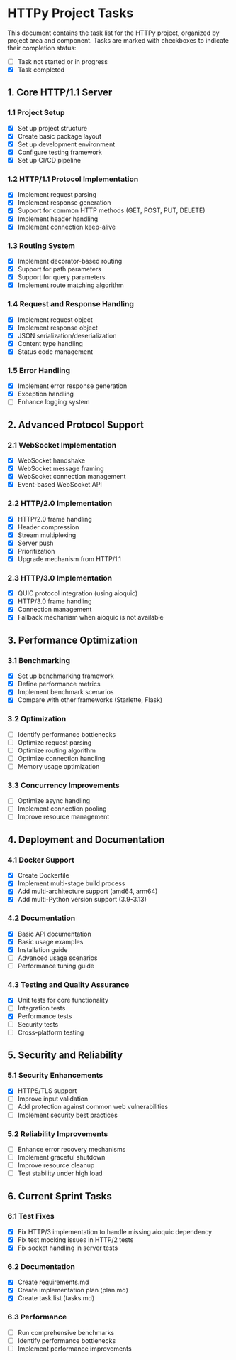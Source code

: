# HTTPy Project Tasks

This document contains the task list for the HTTPy project, organized by project area and component. Tasks are marked with checkboxes to indicate their completion status:
- [ ] Task not started or in progress
- [x] Task completed

## 1. Core HTTP/1.1 Server

### 1.1 Project Setup
- [x] Set up project structure
- [x] Create basic package layout
- [x] Set up development environment
- [x] Configure testing framework
- [x] Set up CI/CD pipeline

### 1.2 HTTP/1.1 Protocol Implementation
- [x] Implement request parsing
- [x] Implement response generation
- [x] Support for common HTTP methods (GET, POST, PUT, DELETE)
- [x] Implement header handling
- [x] Implement connection keep-alive

### 1.3 Routing System
- [x] Implement decorator-based routing
- [x] Support for path parameters
- [x] Support for query parameters
- [x] Implement route matching algorithm

### 1.4 Request and Response Handling
- [x] Implement request object
- [x] Implement response object
- [x] JSON serialization/deserialization
- [x] Content type handling
- [x] Status code management

### 1.5 Error Handling
- [x] Implement error response generation
- [x] Exception handling
- [ ] Enhance logging system

## 2. Advanced Protocol Support

### 2.1 WebSocket Implementation
- [x] WebSocket handshake
- [x] WebSocket message framing
- [x] WebSocket connection management
- [x] Event-based WebSocket API

### 2.2 HTTP/2.0 Implementation
- [x] HTTP/2.0 frame handling
- [x] Header compression
- [x] Stream multiplexing
- [x] Server push
- [x] Prioritization
- [x] Upgrade mechanism from HTTP/1.1

### 2.3 HTTP/3.0 Implementation
- [x] QUIC protocol integration (using aioquic)
- [x] HTTP/3.0 frame handling
- [x] Connection management
- [x] Fallback mechanism when aioquic is not available

## 3. Performance Optimization

### 3.1 Benchmarking
- [x] Set up benchmarking framework
- [x] Define performance metrics
- [x] Implement benchmark scenarios
- [x] Compare with other frameworks (Starlette, Flask)

### 3.2 Optimization
- [ ] Identify performance bottlenecks
- [ ] Optimize request parsing
- [ ] Optimize routing algorithm
- [ ] Optimize connection handling
- [ ] Memory usage optimization

### 3.3 Concurrency Improvements
- [ ] Optimize async handling
- [ ] Implement connection pooling
- [ ] Improve resource management

## 4. Deployment and Documentation

### 4.1 Docker Support
- [x] Create Dockerfile
- [x] Implement multi-stage build process
- [x] Add multi-architecture support (amd64, arm64)
- [x] Add multi-Python version support (3.9-3.13)

### 4.2 Documentation
- [x] Basic API documentation
- [x] Basic usage examples
- [x] Installation guide
- [ ] Advanced usage scenarios
- [ ] Performance tuning guide

### 4.3 Testing and Quality Assurance
- [x] Unit tests for core functionality
- [ ] Integration tests
- [x] Performance tests
- [ ] Security tests
- [ ] Cross-platform testing

## 5. Security and Reliability

### 5.1 Security Enhancements
- [x] HTTPS/TLS support
- [ ] Improve input validation
- [ ] Add protection against common web vulnerabilities
- [ ] Implement security best practices

### 5.2 Reliability Improvements
- [ ] Enhance error recovery mechanisms
- [ ] Implement graceful shutdown
- [ ] Improve resource cleanup
- [ ] Test stability under high load

## 6. Current Sprint Tasks

### 6.1 Test Fixes
- [x] Fix HTTP/3 implementation to handle missing aioquic dependency
- [x] Fix test mocking issues in HTTP/2 tests
- [x] Fix socket handling in server tests

### 6.2 Documentation
- [x] Create requirements.md
- [x] Create implementation plan (plan.md)
- [x] Create task list (tasks.md)

### 6.3 Performance
- [ ] Run comprehensive benchmarks
- [ ] Identify performance bottlenecks
- [ ] Implement performance improvements